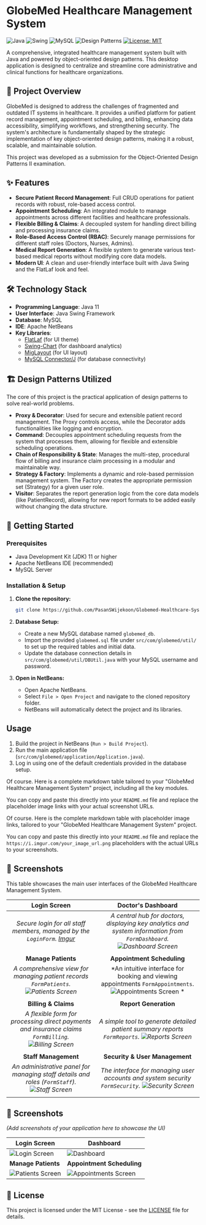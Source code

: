 # GlobeMed Healthcare Management System

![Java](https://img.shields.io/badge/Java-11-blue)
![Swing](https://img.shields.io/badge/UI-Java%20Swing-orange)
![MySQL](https://img.shields.io/badge/Database-MySQL-blue)
![Design Patterns](https://img.shields.io/badge/Architecture-Design%20Patterns-brightgreen)
[![License: MIT](https://img.shields.io/badge/License-MIT-yellow.svg)](LICENSE)

A comprehensive, integrated healthcare management system built with Java and powered by object-oriented design patterns. This desktop application is designed to centralize and streamline core administrative and clinical functions for healthcare organizations.

## 📜 Project Overview

GlobeMed is designed to address the challenges of fragmented and outdated IT systems in healthcare. It provides a unified platform for patient record management, appointment scheduling, and billing, enhancing data accessibility, simplifying workflows, and strengthening security. The system's architecture is fundamentally shaped by the strategic implementation of key object-oriented design patterns, making it a robust, scalable, and maintainable solution.

This project was developed as a submission for the Object-Oriented Design Patterns II examination.

## ✨ Features

* **Secure Patient Record Management**: Full CRUD operations for patient records with robust, role-based access control.
* **Appointment Scheduling**: An integrated module to manage appointments across different facilities and healthcare professionals.
* **Flexible Billing & Claims**: A decoupled system for handling direct billing and processing insurance claims.
* **Role-Based Access Control (RBAC)**: Securely manage permissions for different staff roles (Doctors, Nurses, Admins).
* **Medical Report Generation**: A flexible system to generate various text-based medical reports without modifying core data models.
* **Modern UI**: A clean and user-friendly interface built with Java Swing and the FlatLaf look and feel.

## 🛠️ Technology Stack

* **Programming Language**: Java 11
* **User Interface**: Java Swing Framework
* **Database**: MySQL
* **IDE**: Apache NetBeans
* **Key Libraries**:
    * [FlatLaf](https://www.formdev.com/flatlaf/) (for UI theme) 
    * [Swing-Chart](https://github.com/HanSolo/charts) (for dashboard analytics)
    * [MigLayout](http://www.miglayout.com/) (for UI layout)
    * [MySQL Connector/J](https://dev.mysql.com/downloads/connector/j/) (for database connectivity) 

## 🏗️ Design Patterns Utilized

The core of this project is the practical application of design patterns to solve real-world problems.

* **Proxy & Decorator**: Used for secure and extensible patient record management. The Proxy controls access, while the Decorator adds functionalities like logging and encryption. 
* **Command**: Decouples appointment scheduling requests from the system that processes them, allowing for flexible and extensible scheduling operations. 
* **Chain of Responsibility & State**: Manages the multi-step, procedural flow of billing and insurance claim processing in a modular and maintainable way. 
* **Strategy & Factory**: Implements a dynamic and role-based permission management system. The Factory creates the appropriate permission set (Strategy) for a given user role. 
* **Visitor**: Separates the report generation logic from the core data models (like PatientRecord), allowing for new report formats to be added easily without changing the data structure.

## 🚀 Getting Started

### Prerequisites

* Java Development Kit (JDK) 11 or higher
* Apache NetBeans IDE (recommended)
* MySQL Server

### Installation & Setup

1.  **Clone the repository:**
    ```sh
    git clone https://github.com/PasanSWijekoon/Globemed-Healthcare-System.git
    ```
2.  **Database Setup:**
    * Create a new MySQL database named `globemed_db`.
    * Import the provided `globemed.sql` file under `src/com/globemed/util/` to set up the required tables and initial data.
    * Update the database connection details in `src/com/globemed/util/DBUtil.java` with your MySQL username and password.

3.  **Open in NetBeans:**
    * Open Apache NetBeans.
    * Select `File > Open Project` and navigate to the cloned repository folder.
    * NetBeans will automatically detect the project and its libraries.

## Usage

1.  Build the project in NetBeans (`Run > Build Project`).
2.  Run the main application file (`src/com/globemed/application/Application.java`).
3.  Log in using one of the default credentials provided in the database setup.

Of course. Here is a complete markdown table tailored to your "GlobeMed Healthcare Management System" project, including all the key modules.

You can copy and paste this directly into your `README.md` file and replace the placeholder image links with your actual screenshot URLs.

Of course. Here is the complete markdown table with placeholder image links, tailored to your "GlobeMed Healthcare Management System" project.

You can copy and paste this directly into your `README.md` file and replace the `https://i.imgur.com/your_image_url.png` placeholders with the actual URLs to your screenshots.


## 📸 Screenshots

This table showcases the main user interfaces of the GlobeMed Healthcare Management System.

| Login Screen | Doctor's Dashboard |
| :---: | :---: |
| *Secure login for all staff members, managed by the `LoginForm`. [Imgur](https://imgur.com/Hb4CFG7)* | *A central hub for doctors, displaying key analytics and system information from `FormDashboard`. ![Dashboard Screen](https://imgur.com/u4x7EhQ)* |
|  |  |
| **Manage Patients** | **Appointment Scheduling** |
| *A comprehensive view for managing patient records `FormPatients`. ![Patients Screen](https://imgur.com/sGjXajD)* | *An intuitive interface for booking and viewing appointments `FormAppointments`. ![Appointments Screen](https://imgur.com/Hb4CFG7) * |
|  |  |
| **Billing & Claims** | **Report Generation** |
| *A flexible form for processing direct payments and insurance claims `FormBilling`. ![Billing Screen](https://imgur.com/WXH0B4z)* | *A simple tool to generate detailed patient summary reports `FormReports`. ![Reports Screen](https://imgur.com/Ml1ZquR)* |
|  |  |
| **Staff Management** | **Security & User Management** |
| *An administrative panel for managing staff details and roles (`FormStaff`). ![Staff Screen](https://imgur.com/zZAb9Lg)* | *The interface for managing user accounts and system security `FormSecurity`. ![Security Screen](https://imgur.com/P7hdeqP)* |
|  |  |


## 📸 Screenshots

*(Add screenshots of your application here to showcase the UI)*

| Login Screen                               | Dashboard                                  |
| ------------------------------------------ | ------------------------------------------ |
| ![Login Screen](link-to-your-screenshot)   | ![Dashboard](link-to-your-screenshot)      |
| **Manage Patients** | **Appointment Scheduling** |
| ![Patients Screen](link-to-your-screenshot)| ![Appointments Screen](link-to-your-screenshot) |

## 📄 License

This project is licensed under the MIT License - see the [LICENSE](LICENSE) file for details.
